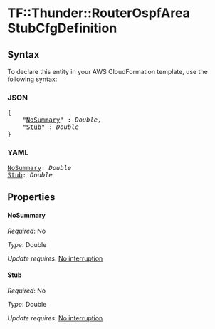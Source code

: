 # TF::Thunder::RouterOspfArea StubCfgDefinition

## Syntax

To declare this entity in your AWS CloudFormation template, use the following syntax:

### JSON

<pre>
{
    "<a href="#nosummary" title="NoSummary">NoSummary</a>" : <i>Double</i>,
    "<a href="#stub" title="Stub">Stub</a>" : <i>Double</i>
}
</pre>

### YAML

<pre>
<a href="#nosummary" title="NoSummary">NoSummary</a>: <i>Double</i>
<a href="#stub" title="Stub">Stub</a>: <i>Double</i>
</pre>

## Properties

#### NoSummary

_Required_: No

_Type_: Double

_Update requires_: [No interruption](https://docs.aws.amazon.com/AWSCloudFormation/latest/UserGuide/using-cfn-updating-stacks-update-behaviors.html#update-no-interrupt)

#### Stub

_Required_: No

_Type_: Double

_Update requires_: [No interruption](https://docs.aws.amazon.com/AWSCloudFormation/latest/UserGuide/using-cfn-updating-stacks-update-behaviors.html#update-no-interrupt)

